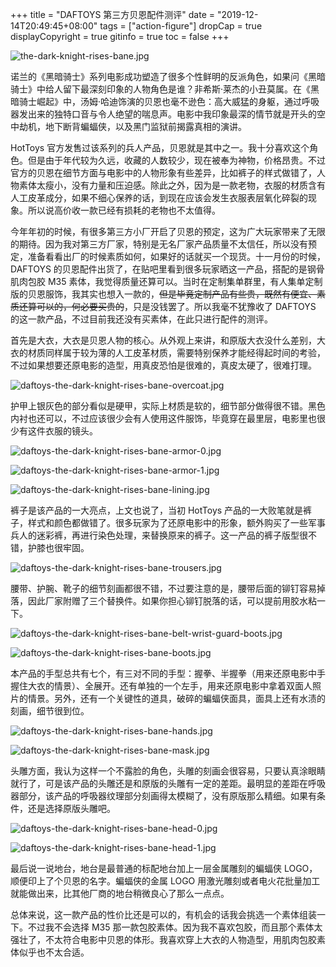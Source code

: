 +++
title = "DAFTOYS 第三方贝恩配件测评"
date = "2019-12-14T20:49:45+08:00"
tags = ["action-figure"]
dropCap = true
displayCopyright = true
gitinfo = true
toc = false
+++

![the-dark-knight-rises-bane.jpg](/images/the-dark-knight-rises-bane.jpg "电影《黑暗骑士崛起》")

诺兰的《黑暗骑士》系列电影成功塑造了很多个性鲜明的反派角色，如果问《黑暗骑士》中给人留下最深刻印象的人物角色是谁？非希斯·莱杰的小丑莫属。在《黑暗骑士崛起》中，汤姆·哈迪饰演的贝恩也毫不逊色：高大威猛的身躯，通过呼吸器发出来的独特口音与令人绝望的喘息声。电影中我印象最深的情节就是开头的空中劫机，地下断背蝙蝠侠，以及黑门监狱前揭露真相的演讲。

HotToys 官方发售过该系列的兵人产品，贝恩就是其中之一。我十分喜欢这个角色。但是由于年代较为久远，收藏的人数较少，现在被奉为神物，价格昂贵。不过官方的贝恩在细节方面与电影中的人物形象有些差异，比如裤子的样式做错了，人物素体太瘦小，没有力量和压迫感。除此之外，因为是一款老物，衣服的材质含有人工皮革成分，如果不细心保养的话，到现在应该会发生衣服表层氧化碎裂的现象。所以说高价收一款已经有损耗的老物也不太值得。

今年年初的时候，有很多第三方小厂开启了贝恩的预定，这为广大玩家带来了无限的期待。因为我对第三方厂家，特别是无名厂家产品质量不太信任，所以没有预定，准备看看出厂的时候素质如何，如果好的话就买一个现货。十一月份的时候，DAFTOYS 的贝恩配件出货了，在贴吧里看到很多玩家晒这一产品，搭配的是钢骨肌肉包胶 M35 素体，我觉得质量还算可以。当时在定制集单群里，有人集单定制版的贝恩服饰，我其实也想入一款的，~~但是毕竟定制产品有些贵，既然有便宜、素质还算可以的，何必要买贵的~~，只是没钱罢了。所以我毫不犹豫收了 DAFTOYS 的这一款产品，不过目前我还没有买素体，在此只进行配件的测评。

首先是大衣，大衣是贝恩人物的核心。从外观上来讲，和原版大衣没什么差别，大衣的材质同样属于较为薄的人工皮革材质，需要特别保养才能经得起时间的考验，不过如果想要还原电影的造型，用真皮恐怕是很难的，真皮太硬了，很难打理。

![daftoys-the-dark-knight-rises-bane-overcoat.jpg](/images/daftoys-the-dark-knight-rises-bane-overcoat.jpg "大衣正面照")

护甲上银灰色的部分看似是硬甲，实际上材质是软的，细节部分做得很不错。黑色内衬也还可以，不过应该很少会有人使用这件服饰，毕竟穿在最里层，电影里也很少有这件衣服的镜头。

![daftoys-the-dark-knight-rises-bane-armor-0.jpg](/images/daftoys-the-dark-knight-rises-bane-armor-0.jpg "护甲正面照")

![daftoys-the-dark-knight-rises-bane-armor-1.jpg](/images/daftoys-the-dark-knight-rises-bane-armor-1.jpg "护甲背面照")

![daftoys-the-dark-knight-rises-bane-lining.jpg](/images/daftoys-the-dark-knight-rises-bane-lining.jpg "黑色内衬")

裤子是该产品的一大亮点，上文也说了，当初 HotToys 产品的一大败笔就是裤子，样式和颜色都做错了。很多玩家为了还原电影中的形象，额外购买了一些军事兵人的迷彩裤，再进行染色处理，来替换原来的裤子。这一产品的裤子版型很不错，护膝也很牢固。

![daftoys-the-dark-knight-rises-bane-trousers.jpg](/images/daftoys-the-dark-knight-rises-bane-trousers.jpg "裤子正面照")

腰带、护腕、靴子的细节刻画都很不错，不过要注意的是，腰带后面的铆钉容易掉落，因此厂家附赠了三个替换件。如果你担心铆钉脱落的话，可以提前用胶水粘一下。

![daftoys-the-dark-knight-rises-bane-belt-wrist-guard-boots.jpg](/images/daftoys-the-dark-knight-rises-bane-belt-wrist-guard-boots.jpg "腰带、护腕、靴子")

![daftoys-the-dark-knight-rises-bane-boots.jpg](/images/daftoys-the-dark-knight-rises-bane-boots.jpg "靴子的细节")

本产品的手型总共有七个，有三对不同的手型：握拳、半握拳（用来还原电影中手握住大衣的情景）、全展开。还有单独的一个左手，用来还原电影中拿着双面人照片的情景。另外，还有一个关键性的道具，破碎的蝙蝠侠面具，面具上还有水渍的刻画，细节很到位。

![daftoys-the-dark-knight-rises-bane-hands.jpg](/images/daftoys-the-dark-knight-rises-bane-hands.jpg "全部手型")

![daftoys-the-dark-knight-rises-bane-mask.jpg](/images/daftoys-the-dark-knight-rises-bane-mask.jpg "破碎的蝙蝠侠面具")

头雕方面，我认为这样一个不露脸的角色，头雕的刻画会很容易，只要认真涂眼睛就行了，可是该产品的头雕还是和原版的头雕有一定的差距。最明显的差距在呼吸器部分，该产品的呼吸器纹理部分刻画得太模糊了，没有原版那么精细。如果有条件，还是选择原版头雕吧。

![daftoys-the-dark-knight-rises-bane-head-0.jpg](/images/daftoys-the-dark-knight-rises-bane-head-0.jpg "头雕正面照")

![daftoys-the-dark-knight-rises-bane-head-1.jpg](/images/daftoys-the-dark-knight-rises-bane-head-1.jpg "头雕侧面照")

最后说一说地台，地台是最普通的标配地台加上一层金属雕刻的蝙蝠侠 LOGO，顺便印上了个贝恩的名字。蝙蝠侠的金属 LOGO 用激光雕刻或者电火花批量加工就能做出来，比其他厂商的地台稍微良心了那么一点点。

总体来说，这一款产品的性价比还是可以的，有机会的话我会挑选一个素体组装一下。不过我不会选择 M35 那一款包胶素体。因为我不喜欢包胶，而且那个素体太强壮了，不太符合电影中贝恩的体形。我喜欢穿上大衣的人物造型，用肌肉包胶素体似乎也不太合适。